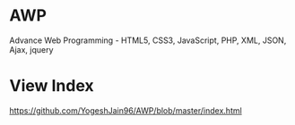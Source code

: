 # AWP
Advance Web Programming - HTML5, CSS3, JavaScript, PHP, XML, JSON, Ajax, jquery

# View Index
https://github.com/YogeshJain96/AWP/blob/master/index.html
